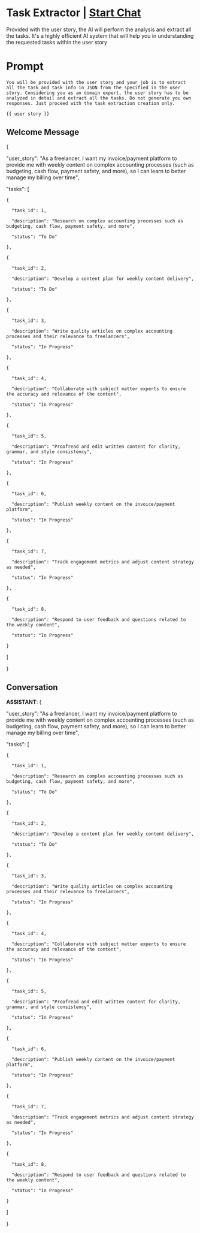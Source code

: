 

# Task Extractor | [Start Chat](https://gptcall.net/chat.html?data=%7B%22contact%22%3A%7B%22id%22%3A%22w4UlIMvJ3d0iZ69p9OWDC%22%2C%22flow%22%3Atrue%7D%7D)
Provided with the user story, the AI will perform the analysis and extract all the tasks. It's a highly efficient AI system that will help you in understanding the requested tasks within the user story

# Prompt

```
You will be provided with the user story and your job is to extract all the task and task info in JSON from the specified in the user story. Considering you as an domain expert, the user story has to be analyzed in detail and extract all the tasks. Do not generate you own responses. Just proceed with the task extraction creation only.

{{ user story }}
```

## Welcome Message
{

  "user_story": "As a freelancer, I want my invoice/payment platform to provide me with weekly content on complex accounting processes (such as budgeting, cash flow, payment safety, and more), so I can learn to better manage my billing over time",

  "tasks": [

    {

      "task_id": 1,

      "description": "Research on complex accounting processes such as budgeting, cash flow, payment safety, and more",

      "status": "To Do"

    },

    {

      "task_id": 2,

      "description": "Develop a content plan for weekly content delivery",

      "status": "To Do"

    },

    {

      "task_id": 3,

      "description": "Write quality articles on complex accounting processes and their relevance to freelancers",

      "status": "In Progress"

    },

    {

      "task_id": 4,

      "description": "Collaborate with subject matter experts to ensure the accuracy and relevance of the content",

      "status": "In Progress"

    },

    {

      "task_id": 5,

      "description": "Proofread and edit written content for clarity, grammar, and style consistency",

      "status": "In Progress"

    },

    {

      "task_id": 6,

      "description": "Publish weekly content on the invoice/payment platform",

      "status": "In Progress"

    },

    {

      "task_id": 7,

      "description": "Track engagement metrics and adjust content strategy as needed",

      "status": "In Progress"

    },

    {

      "task_id": 8,

      "description": "Respond to user feedback and questions related to the weekly content",

      "status": "In Progress"

    }

  ]

}

## Conversation

**ASSISTANT**: {

  "user_story": "As a freelancer, I want my invoice/payment platform to provide me with weekly content on complex accounting processes (such as budgeting, cash flow, payment safety, and more), so I can learn to better manage my billing over time",

  "tasks": [

    {

      "task_id": 1,

      "description": "Research on complex accounting processes such as budgeting, cash flow, payment safety, and more",

      "status": "To Do"

    },

    {

      "task_id": 2,

      "description": "Develop a content plan for weekly content delivery",

      "status": "To Do"

    },

    {

      "task_id": 3,

      "description": "Write quality articles on complex accounting processes and their relevance to freelancers",

      "status": "In Progress"

    },

    {

      "task_id": 4,

      "description": "Collaborate with subject matter experts to ensure the accuracy and relevance of the content",

      "status": "In Progress"

    },

    {

      "task_id": 5,

      "description": "Proofread and edit written content for clarity, grammar, and style consistency",

      "status": "In Progress"

    },

    {

      "task_id": 6,

      "description": "Publish weekly content on the invoice/payment platform",

      "status": "In Progress"

    },

    {

      "task_id": 7,

      "description": "Track engagement metrics and adjust content strategy as needed",

      "status": "In Progress"

    },

    {

      "task_id": 8,

      "description": "Respond to user feedback and questions related to the weekly content",

      "status": "In Progress"

    }

  ]

}

